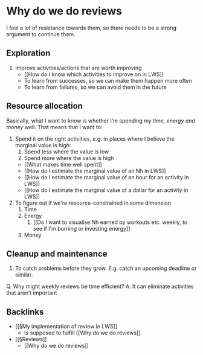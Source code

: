# Why do we do reviews
I feel a lot of resistance towards them, so there needs to be a strong argument to continue them.

## Exploration
1. Improve activities/actions that are worth improving
	- [[How do I know which activities to improve on in LWS]]
	* To learn from successes, so we can make them happen more often
	* To learn from failures, so we can avoid them in the future

## Resource allocation
Basically, what I want to know is whether I'm spending my *time, energy and money* well. That means that I want to:

1. Spend it on the right activities, e.g. in places where I believe the marginal value is high:
	1. Spend less where the value is low
	2. Spend more where the value is high
	* [[What makes time well spent]]
	- [[How do I estimate the marginal value of an Nh in LWS]]
	- [[How do I estimate the marginal value of an hour for an activity in LWS]]
	- [[How do I estimate the marginal value of a dollar for an activity in LWS]]
2. To figure out if we're resource-constrained in some dimension
	1. Time
	2. Energy
		1. [[Do I want to visualise Nh earned by workouts etc. weekly, to see if I'm burning or investing energy]]
	3. Money

## Cleanup and maintenance
1. To catch problems before they grow. E.g. catch an upcoming deadline or similar.

Q. Why might weekly reviews be time efficient?
A. It can eliminate activities that aren’t important

<!-- #p1 -->

## Backlinks
* [[§My implementation of review in LWS]]
	* Is supposed to fulfill [[Why do we do reviews]].
* [[§Reviews]]
	* [[Why do we do reviews]]

<!-- {BearID:3CB730FF-1000-4755-A8AD-6C02DA52E54A-15756-000013035258D3EB} -->

